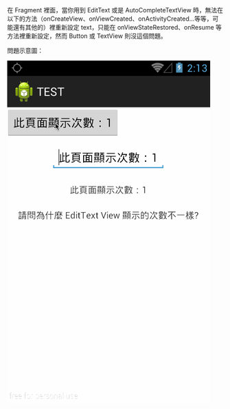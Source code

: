 在 Fragment 裡面，當你用到 EditText 或是 AutoCompleteTextView 時，無法在以下的方法（onCreateView、onViewCreated、onActivityCreated...等等，可能還有其他的）裡重新設定 text，只能在 onViewStateRestored、onResume 等方法裡重新設定，然而 Button 或 TextView 則沒這個問題。

問題示意圖：

![alt tag](https://github.com/tuvvut/edittext_bug/blob/master/sample.gif)
